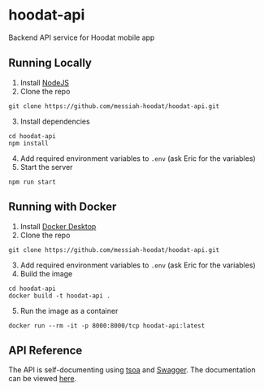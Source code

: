 # hoodat-api
Backend API service for Hoodat mobile app

## Running Locally
1. Install [NodeJS](https://nodejs.org/en/)
2. Clone the repo
```
git clone https://github.com/messiah-hoodat/hoodat-api.git
```
3. Install dependencies
```
cd hoodat-api
npm install
```
4. Add required environment variables to `.env` (ask Eric for the variables)
5. Start the server
```
npm run start
```

## Running with Docker
1. Install [Docker Desktop](https://www.docker.com/products/docker-desktop)
2. Clone the repo
```
git clone https://github.com/messiah-hoodat/hoodat-api.git
```
3. Add required environment variables to `.env` (ask Eric for the variables)
4. Build the image
```
cd hoodat-api
docker build -t hoodat-api .
```
5. Run the image as a container
```
docker run --rm -it -p 8000:8000/tcp hoodat-api:latest
```

## API Reference
The API is self-documenting using [tsoa](https://tsoa-community.github.io/docs/) and [Swagger](https://swagger.io/). The documentation can be viewed [here](https://hoodat-api.herokuapp.com/docs).